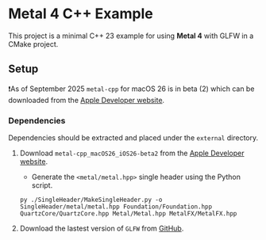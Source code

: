 # Metal 4 C++ Example

This project is a minimal C++ 23 example for using **Metal 4** with GLFW in a CMake project.

## Setup
❗As of September 2025 `metal-cpp` for macOS 26 is in beta (2) which can be downloaded from the [Apple Developer website](https://developer.apple.com/metal/cpp/).

### Dependencies

Dependencies should be extracted and placed under the `external` directory.

1. Download `metal-cpp_macOS26_iOS26-beta2` from the [Apple Developer website](https://developer.apple.com/metal/cpp/files/metal-cpp_macOS26_iOS26-beta2.zip).
   - Generate the `<metal/metal.hpp>` single header using the Python script.
    ```shell
    py ./SingleHeader/MakeSingleHeader.py -o SingleHeader/metal/metal.hpp Foundation/Foundation.hpp QuartzCore/QuartzCore.hpp Metal/Metal.hpp MetalFX/MetalFX.hpp
    ```

2. Download the lastest version of `GLFW` from [GitHub](https://github.com/glfw/glfw).
